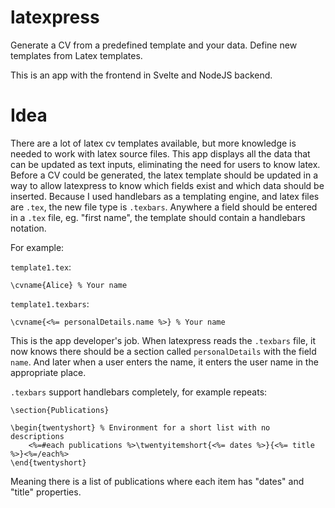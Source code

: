# latexpress

Generate a CV from a predefined template and your data. Define new templates from Latex templates.

This is an app with the frontend in Svelte and NodeJS backend.

# Idea

There are a lot of latex cv templates available, but more knowledge is needed to work with latex source files. 
This app displays all the data that can be updated as text inputs, eliminating the need for users to know latex.
Before a CV could be generated, the latex template should be updated in a way to allow latexpress to know which fields exist and which data should be inserted.
Because I used handlebars as a templating engine, and latex files are `.tex`, the new file type is `.texbars`. 
Anywhere a field should be entered in a `.tex` file, eg. "first name", the template should contain a handlebars notation.

For example:

`template1.tex`:
```
\cvname{Alice} % Your name
```

`template1.texbars`:
```
\cvname{<%= personalDetails.name %>} % Your name
```

This is the app developer's job. 
When latexpress reads the `.texbars` file, it now knows there should be a section called `personalDetails` with the field `name`.
And later when a user enters the name, it enters the user name in the appropriate place.

`.texbars` support handlebars completely, for example repeats:

```
\section{Publications}

\begin{twentyshort} % Environment for a short list with no descriptions
	<%=#each publications %>\twentyitemshort{<%= dates %>}{<%= title %>}<%=/each%>
\end{twentyshort}
```

Meaning there is a list of publications where each item has "dates" and "title" properties.

